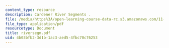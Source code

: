 ```yaml
---
content_type: resource
description: Cardener River Segments .
file: /media/https%3A/open-learning-course-data-rc.s3.amazonaws.com/11-943-special-studies-in-urban-studies-and-planning-the-cardener-river-corridor-workshop-fall-2001/4b03bfb23d1b1ac3aed54fbc70c76253_riversegm.pdf
file_type: application/pdf
resourcetype: Document
title: riversegm.pdf
uid: 4b03bfb2-3d1b-1ac3-aed5-4fbc70c76253
---
```

